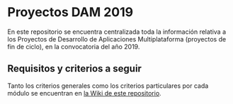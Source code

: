 # Proyectos DAM 2019

En este repositorio se encuentra centralizada toda la información relativa a los Proyectos de Desarrollo de Aplicaciones Multiplataforma (proyectos de fin de ciclo), en la convocatoria del año 2019.

## Requisitos y criterios a seguir

Tanto los criterios generales como los criterios particulares por cada módulo se encuentran en [la Wiki de este repositorio](https://github.com/IESCampanillas/proyectos-dam-2019/wiki).


